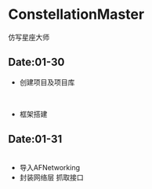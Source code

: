 # ConstellationMaster
仿写星座大师

## Date:01-30  
<ul>
  <li>创建项目及项目库</li>   
  
  <li>框架搭建</li>
</ul>

## Date:01-31  
<ul>
  <li>导入AFNetworking</li>   
  
  <li>封装网络层  抓取接口</li>
</ul>
